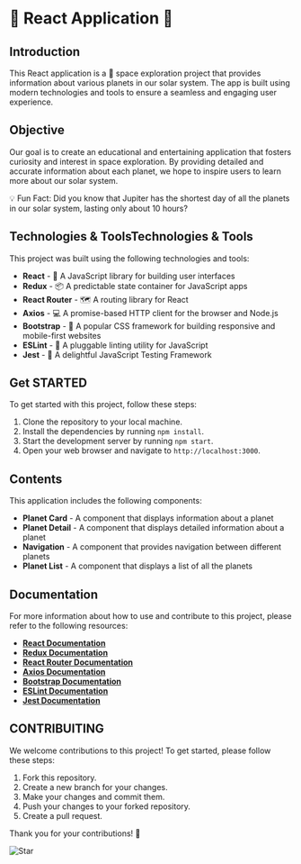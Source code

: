 
# 🌟 React Application 🌟

## Introduction

This React application is a 🚀 space exploration project that provides information about various planets in our solar system. The app is built using modern technologies and tools to ensure a seamless and engaging user experience.

## Objective

Our goal is to create an educational and entertaining application that fosters curiosity and interest in space exploration. By providing detailed and accurate information about each planet, we hope to inspire users to learn more about our solar system.

💡 Fun Fact: Did you know that Jupiter has the shortest day of all the planets in our solar system, lasting only about 10 hours?

## Technologies & ToolsTechnologies & Tools

This project was built using the following technologies and tools:


- **React** - 🚀 A JavaScript library for building user interfaces
- **Redux** - 📦 A predictable state container for JavaScript apps
- **React Router** - 🗺 A routing library for React
- **Axios** - 💻 A promise-based HTTP client for the browser and Node.js
- **Bootstrap** - 📱 A popular CSS framework for building responsive and mobile-first websites
- **ESLint** - 🚦 A pluggable linting utility for JavaScript
- **Jest** - 🧪 A delightful JavaScript Testing Framework

## Get STARTED

To get started with this project, follow these steps:

1. Clone the repository to your local machine.
2. Install the dependencies by running `npm install`.
3. Start the development server by running `npm start`.
4. Open your web browser and navigate to `http://localhost:3000`.

## Contents

This application includes the following components:

- **Planet Card** - A component that displays information about a planet
- **Planet Detail** - A component that displays detailed information about a planet
- **Navigation** - A component that provides navigation between different planets
- **Planet List** - A component that displays a list of all the planets

## Documentation

For more information about how to use and contribute to this project, please refer to the following resources:

- **[React Documentation](https://reactjs.org/docs/getting-started.html)**
- **[Redux Documentation](https://redux.js.org/introduction/getting-started)**
- **[React Router Documentation](https://reactrouter.com/web/guides/quick-start)**
- **[Axios Documentation](https://axios-http.com/docs/intro)**
- **[Bootstrap Documentation](https://getbootstrap.com/docs/5.1/getting-started/introduction/)**
- **[ESLint Documentation](https://eslint.org/docs/user-guide/getting-started)**
- **[Jest Documentation](https://jestjs.io/docs/getting-started)**


## CONTRIBUITING

We welcome contributions to this project! To get started, please follow these steps:

1. Fork this repository.
2. Create a new branch for your changes.
3. Make your changes and commit them.
4. Push your changes to your forked repository.
5. Create a pull request.

Thank you for your contributions! 🙌

![Star](./src/assets/star.png)

